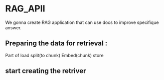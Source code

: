 # RAG_APIl
We gonna create RAG application that can use docs to improve specifique answer.
## Preparing the data for retrieval :
Part of load split(to chunk) Embed(chunk) store




## start creating the retriver